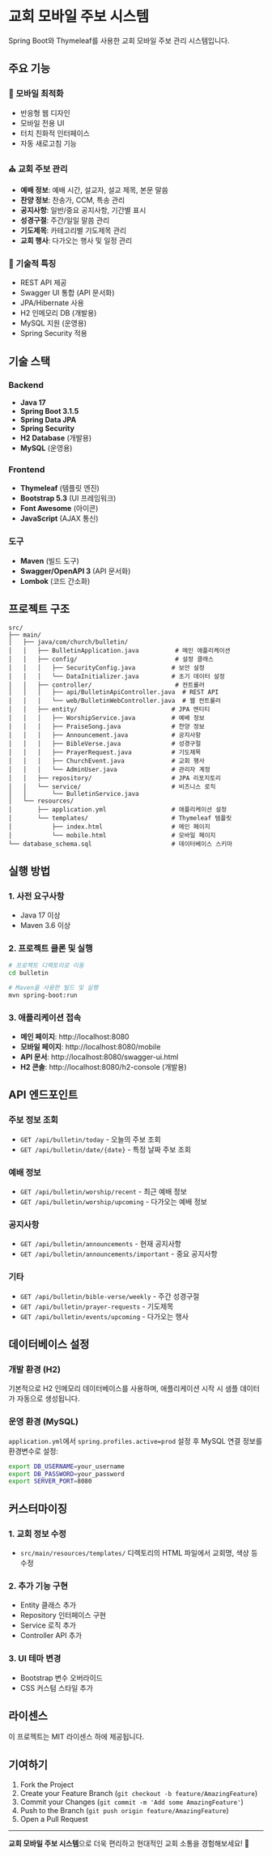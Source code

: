 # 교회 모바일 주보 시스템

Spring Boot와 Thymeleaf를 사용한 교회 모바일 주보 관리 시스템입니다.

## 주요 기능

### 📱 모바일 최적화
- 반응형 웹 디자인
- 모바일 전용 UI
- 터치 친화적 인터페이스
- 자동 새로고침 기능

### ⛪ 교회 주보 관리
- **예배 정보**: 예배 시간, 설교자, 설교 제목, 본문 말씀
- **찬양 정보**: 찬송가, CCM, 특송 관리
- **공지사항**: 일반/중요 공지사항, 기간별 표시
- **성경구절**: 주간/일일 말씀 관리
- **기도제목**: 카테고리별 기도제목 관리
- **교회 행사**: 다가오는 행사 및 일정 관리

### 🔧 기술적 특징
- REST API 제공
- Swagger UI 통합 (API 문서화)
- JPA/Hibernate 사용
- H2 인메모리 DB (개발용)
- MySQL 지원 (운영용)
- Spring Security 적용

## 기술 스택

### Backend
- **Java 17**
- **Spring Boot 3.1.5**
- **Spring Data JPA**
- **Spring Security**
- **H2 Database** (개발용)
- **MySQL** (운영용)

### Frontend
- **Thymeleaf** (템플릿 엔진)
- **Bootstrap 5.3** (UI 프레임워크)
- **Font Awesome** (아이콘)
- **JavaScript** (AJAX 통신)

### 도구
- **Maven** (빌드 도구)
- **Swagger/OpenAPI 3** (API 문서화)
- **Lombok** (코드 간소화)

## 프로젝트 구조

```
src/
├── main/
│   ├── java/com/church/bulletin/
│   │   ├── BulletinApplication.java          # 메인 애플리케이션
│   │   ├── config/                           # 설정 클래스
│   │   │   ├── SecurityConfig.java          # 보안 설정
│   │   │   └── DataInitializer.java         # 초기 데이터 설정
│   │   ├── controller/                       # 컨트롤러
│   │   │   ├── api/BulletinApiController.java  # REST API
│   │   │   └── web/BulletinWebController.java  # 웹 컨트롤러
│   │   ├── entity/                          # JPA 엔티티
│   │   │   ├── WorshipService.java          # 예배 정보
│   │   │   ├── PraiseSong.java              # 찬양 정보
│   │   │   ├── Announcement.java            # 공지사항
│   │   │   ├── BibleVerse.java              # 성경구절
│   │   │   ├── PrayerRequest.java           # 기도제목
│   │   │   ├── ChurchEvent.java             # 교회 행사
│   │   │   └── AdminUser.java               # 관리자 계정
│   │   ├── repository/                      # JPA 리포지토리
│   │   └── service/                         # 비즈니스 로직
│   │       └── BulletinService.java
│   └── resources/
│       ├── application.yml                  # 애플리케이션 설정
│       └── templates/                       # Thymeleaf 템플릿
│           ├── index.html                   # 메인 페이지
│           └── mobile.html                  # 모바일 페이지
└── database_schema.sql                      # 데이터베이스 스키마
```

## 실행 방법

### 1. 사전 요구사항
- Java 17 이상
- Maven 3.6 이상

### 2. 프로젝트 클론 및 실행
```bash
# 프로젝트 디렉토리로 이동
cd bulletin

# Maven을 사용한 빌드 및 실행
mvn spring-boot:run
```

### 3. 애플리케이션 접속
- **메인 페이지**: http://localhost:8080
- **모바일 페이지**: http://localhost:8080/mobile
- **API 문서**: http://localhost:8080/swagger-ui.html
- **H2 콘솔**: http://localhost:8080/h2-console (개발용)

## API 엔드포인트

### 주보 정보 조회
- `GET /api/bulletin/today` - 오늘의 주보 조회
- `GET /api/bulletin/date/{date}` - 특정 날짜 주보 조회

### 예배 정보
- `GET /api/bulletin/worship/recent` - 최근 예배 정보
- `GET /api/bulletin/worship/upcoming` - 다가오는 예배 정보

### 공지사항
- `GET /api/bulletin/announcements` - 현재 공지사항
- `GET /api/bulletin/announcements/important` - 중요 공지사항

### 기타
- `GET /api/bulletin/bible-verse/weekly` - 주간 성경구절
- `GET /api/bulletin/prayer-requests` - 기도제목
- `GET /api/bulletin/events/upcoming` - 다가오는 행사

## 데이터베이스 설정

### 개발 환경 (H2)
기본적으로 H2 인메모리 데이터베이스를 사용하며, 애플리케이션 시작 시 샘플 데이터가 자동으로 생성됩니다.

### 운영 환경 (MySQL)
`application.yml`에서 `spring.profiles.active=prod` 설정 후 MySQL 연결 정보를 환경변수로 설정:

```bash
export DB_USERNAME=your_username
export DB_PASSWORD=your_password
export SERVER_PORT=8080
```

## 커스터마이징

### 1. 교회 정보 수정
- `src/main/resources/templates/` 디렉토리의 HTML 파일에서 교회명, 색상 등 수정

### 2. 추가 기능 구현
- Entity 클래스 추가
- Repository 인터페이스 구현  
- Service 로직 추가
- Controller API 추가

### 3. UI 테마 변경
- Bootstrap 변수 오버라이드
- CSS 커스텀 스타일 추가

## 라이센스

이 프로젝트는 MIT 라이센스 하에 제공됩니다.

## 기여하기

1. Fork the Project
2. Create your Feature Branch (`git checkout -b feature/AmazingFeature`)
3. Commit your Changes (`git commit -m 'Add some AmazingFeature'`)
4. Push to the Branch (`git push origin feature/AmazingFeature`)
5. Open a Pull Request

---

**교회 모바일 주보 시스템**으로 더욱 편리하고 현대적인 교회 소통을 경험해보세요! 🙏
